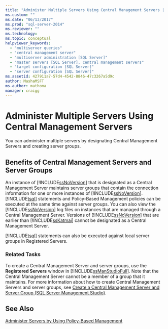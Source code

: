```yaml
---
title: "Administer Multiple Servers Using Central Management Servers | Microsoft Docs"
ms.custom: ""
ms.date: "06/13/2017"
ms.prod: "sql-server-2014"
ms.reviewer: ""
ms.technology:
ms.topic: conceptual
helpviewer_keywords: 
  - "multiserver queries"
  - "central management server"
  - "multiserver administration [SQL Server]"
  - "master servers [SQL Server], central management servers"
  - "target configuration [SQL Server]"
  - "server configuration [SQL Server]"
ms.assetid: 427911a7-57d4-4542-8846-47c3267a5d9c
author: MashaMSFT
ms.author: mathoma
manager: craigg
---
```

# Administer Multiple Servers Using Central Management Servers
  You can administer multiple servers by designating Central Management Servers and creating server groups.  
  
## Benefits of Central Management Servers and Server Groups  
 An instance of [!INCLUDE[ssNoVersion](../includes/ssnoversion-md.md)] that is designated as a Central Management Server maintains server groups that contain the connection information for one or more instances of [!INCLUDE[ssNoVersion](../includes/ssnoversion-md.md)]. [!INCLUDE[tsql](../includes/tsql-md.md)] statements and Policy-Based Management policies can be executed at the same time against server groups. You can also view the [!INCLUDE[ssNoVersion](../includes/ssnoversion-md.md)] log files on instances that are managed through a Central Management Server. Versions of [!INCLUDE[ssNoVersion](../includes/ssnoversion-md.md)] that are earlier than [!INCLUDE[ssKatmai](../includes/sskatmai-md.md)] cannot be designated as a Central Management Server.  
  
 [!INCLUDE[tsql](../includes/tsql-md.md)] statements can also be executed against local server groups in Registered Servers.  
  
### Related Tasks  
 To create a Central Management Server and server groups, use the **Registered Servers** window in [!INCLUDE[ssManStudioFull](../includes/ssmanstudiofull-md.md)]. Note that the Central Management Server cannot be a member of a group that it maintains. For more information about how to create Central Management Servers and server groups, see [Create a Central Management Server and Server Group &#40;SQL Server Management Studio&#41;](../ssms/register-servers/create-a-central-management-server-and-server-group.md).  
  
## See Also  
 [Administer Servers by Using Policy-Based Management](policy-based-management/administer-servers-by-using-policy-based-management.md)  
  
  
